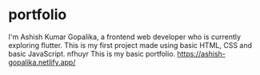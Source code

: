 # portfolio
I'm Ashish Kumar Gopalika, a frontend web developer who is currently exploring flutter. This is my first project made using basic HTML, CSS and basic JavaScript.
nfhuyr
This is my basic portfolio. https://ashish-gopalika.netlify.app/
